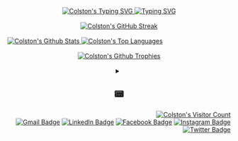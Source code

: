 <div align="center">
  <a href="https://github.com/ColstonBod-oy?tab=repositories">
    <picture>
      <source media="(prefers-color-scheme: dark)" srcset="https://readme-typing-svg.demolab.com?font=Fira+Code&pause=1000&color=00CB06&background=000000&vCenter=true&random=false&width=435&lines=%24+Full+Stack+Web+Development;%24+Android+Mobile+Development;%24+Data+Structures+and+Algorithms;%24+Machine+Learning;%24+Responsive+Web+Design;%24+Test+Driven+Development;%24+CI%2FCD;%24+Java;%24+Kotlin;%24+Javascript;%24+Typescript;%24+React;%24+React+Native;%24+Expo;%24+Next.js;%24+CSS;%24+SASS;%24+Tailwind+CSS;%24+Bootstrap;%24+SQL;%24+PHP;%24+Laravel;%24+Firebase;%24+Python;%24+Pandas;%24+NumPy;%24+Matplotlib;%24+TensorFlow;%24+Keras;%24+Scikit-Learn;%24+Flutter;%24+Chess+lol">
      <source media="(prefers-color-scheme: light)" srcset="https://readme-typing-svg.demolab.com?font=Fira+Code&pause=1000&color=EFEFF0&background=747474&vCenter=true&random=false&width=435&lines=%24+Full+Stack+Web+Development;%24+Android+Mobile+Development;%24+Data+Structures+and+Algorithms;%24+Machine+Learning;%24+Responsive+Web+Design;%24+Test+Driven+Development;%24+CI%2FCD;%24+Java;%24+Kotlin;%24+Javascript;%24+Typescript;%24+React;%24+React+Native;%24+Expo;%24+Next.js;%24+CSS;%24+SASS;%24+Tailwind+CSS;%24+Bootstrap;%24+SQL;%24+PHP;%24+Laravel;%24+Firebase;%24+Python;%24+Pandas;%24+NumPy;%24+Matplotlib;%24+TensorFlow;%24+Keras;%24+Scikit-Learn;%24+Flutter;%24+Chess+lol">
      <img alt="Colston's Typing SVG" src="https://user-images.githubusercontent.com/25423296/163456779-a8556205-d0a5-45e2-ac17-42d089e3c3f8.png">
    </picture>
  </a>
  <a href="https://github.com/ColstonBod-oy?tab=repositories"><img src="https://readme-typing-svg.demolab.com?font=Fira+Code&pause=1000&color=00CB06&background=000000&vCenter=true&random=false&width=435&lines=%24+Full+Stack+Web+Development;%24+Android+Mobile+Development;%24+Data+Structures+and+Algorithms;%24+Machine+Learning;%24+Responsive+Web+Design;%24+Test+Driven+Development;%24+CI%2FCD;%24+Java;%24+Kotlin;%24+Javascript;%24+Typescript;%24+React;%24+React+Native;%24+Expo;%24+Next.js;%24+CSS;%24+SASS;%24+Tailwind+CSS;%24+Bootstrap;%24+SQL;%24+PHP;%24+Laravel;%24+Firebase;%24+Python;%24+Pandas;%24+NumPy;%24+Matplotlib;%24+TensorFlow;%24+Keras;%24+Scikit-Learn;%24+Flutter;%24+Chess+lol" alt="Typing SVG" /></a>
  <br/>
  <br/>
  <a href="https://github.com/ColstonBod-oy?tab=repositories">
    <picture>
      <source media="(prefers-color-scheme: dark)" srcset="https://streak-stats.demolab.com?user=ColstonBod-oy&theme=hacker&currStreakNum=00CB06&border=00CB06&stroke=00CB06&sideNums=00CB06&sideLabels=00CB06&dates=00CB06&excludeDaysLabel=00CB06&background=000000&ring=00CB06&fire=00CB06&currStreakLabel=00CB06">
      <source media="(prefers-color-scheme: light)" srcset="https://streak-stats.demolab.com?user=ColstonBod-oy&theme=shadow_green">
      <img alt="Colston's GitHub Streak" src="https://user-images.githubusercontent.com/25423296/163456779-a8556205-d0a5-45e2-ac17-42d089e3c3f8.png">
    </picture>
  </a>
  <br/>
</div> 
<div> 
  <br/>
  <a href="https://github.com/ColstonBod-oy?tab=repositories">
    <picture>
      <source media="(prefers-color-scheme: dark)" srcset="https://github-readme-stats.vercel.app/api?username=ColstonBod-oy&show_icons=true&title_color=00CB06&text_color=00CB06&icon_color=00CB06&border_color=00CB06&bg_color=000000" height="200px" width="49%">
      <source media="(prefers-color-scheme: light)" srcset="https://github-readme-stats.vercel.app/api?username=anuraghazra&show_icons=true&theme=shadow_green" height="200px" width="49%">
      <img alt="Colston's Github Stats" src="https://user-images.githubusercontent.com/25423296/163456779-a8556205-d0a5-45e2-ac17-42d089e3c3f8.png">
    </picture>
  </a>
  <a href="https://github.com/ColstonBod-oy?tab=stars">
    <picture>
      <source media="(prefers-color-scheme: dark)" srcset="https://github-readme-stats.vercel.app/api/top-langs/?username=ColstonBod-oy&layout=compact&langs_count=8&card_width=400&title_color=00CB06&text_color=00CB06&icon_color=00CB06&border_color=00CB06&bg_color=000000" height="200px" width="49%">
      <source media="(prefers-color-scheme: light)" srcset="https://github-readme-stats.vercel.app/api/top-langs/?username=ColstonBod-oy&layout=compact&langs_count=8&card_width=400&theme=shadow_green" height="200px" width="49%">
      <img alt="Colston's Top Languages" src="https://user-images.githubusercontent.com/25423296/163456779-a8556205-d0a5-45e2-ac17-42d089e3c3f8.png">
    </picture>
  </a>
  <br/>
</div> 
<div align="center">
  <br/>
  <a href="https://github.com/ryo-ma/github-profile-trophy">
    <picture>
      <source media="(prefers-color-scheme: dark)" srcset="https://github-profile-trophy.vercel.app/?username=ColstonBod-oy&theme=matrix&no-frame=true">
      <source media="(prefers-color-scheme: light)" srcset="https://github-profile-trophy.vercel.app/?username=ColstonBod-oy&theme=flat">
      <img alt="Colston's Github Trophies" src="https://user-images.githubusercontent.com/25423296/163456779-a8556205-d0a5-45e2-ac17-42d089e3c3f8.png">
    </picture>
  </a>
</div>
<br/>
<div align="center">
  <details> 
    <summary><h2>📟</h2></summary>
    <br/>
    💬
    <br/>
    <blockquote>
      <div align="left">
        <strong>
          If you're reading these words, consider yourself among the first to receive this message, sent across the vast expanse of space. As you decipher these lines, you're conversing with a version of me from thousands of years in the past.<br/><br/>Throughout my journey, I've navigated the intricacies of fast-paced startup environments and ventured into the realm of freelancing. But this year marks a significant shift—a daring leap into the domain of major corporations. Here I stand, on the precipice of this new frontier, uncertain yet hopeful for what lies ahead. Hopefully I survive out there...<br/>
        </strong>
      </div>
      <br/>
      <div align="center">
        <strong>
          [END OF TRANSMISSION]
        </strong>
      </div>
    </blockquote>
    <br/>
    <br/>
    <h3>
      “The Universe is saying: Allow me to flow through you unrestricted,<br>and you will see the greatest magic you have ever seen.”
    </h3>
    <small>― Klaus Joehle</small>
    <h1></h1>  
    <a href="https://science.nasa.gov/image-detail/42916480792-cd4b5fcfdf-o/"><img alt="Westerlund 2" src="cover/Westerlund 2.png" /></a>  
    <div align="left">
      This giant cluster of about 3,000 stars, called Westerlund 2, has been released to celebrate Hubble’s 25th year in orbit and a quarter of a century of new discoveries, stunning images, and outstanding science. It resides in a raucous stellar breeding ground located 20,000 light-years away from Earth in the constellation Carina. Credits: 
      <a href="https://science.nasa.gov/mission/hubble/multimedia/hubble-images/">NASA</a>/<a href="https://esahubble.org/images/">ESA</a>
    </div>
  </details>
</div>
<div align="right">
  <a href="https://github.com/ColstonBod-oy"><img alt="Colston's Visitor Count" src="https://profile-counter.glitch.me/ColstonBod-oy/count.svg"/></a>
  <br/>
  <a href="https://mail.google.com/mail/?view=cm&fs=1&to=bodoycolstond@gmail.com"><img alt="Gmail Badge" src="https://img.shields.io/badge/🔳-GMAIL-000000?style=flat-square&labelColor=00CB06"/></a>
  <a href="https://www.linkedin.com/in/colston-bod-oy-60a7521a4/"><img alt="LinkedIn Badge" src="https://img.shields.io/badge/🔳-LINKEDIN-000000?style=flat-square&labelColor=00CB06"/></a>
  <a href="https://www.facebook.com/colston.bodoy/"><img alt="Facebook Badge" src="https://img.shields.io/badge/🔳-FACEBOOK-000000?style=flat-square&labelColor=00CB06"/></a>
  <a href="https://www.instagram.com/coldz.stone/"><img alt="Instagram Badge" src="https://img.shields.io/badge/🔳-INSTAGRAM-000000?style=flat-square&labelColor=00CB06"/></a>
  <a href="https://twitter.com/OyColston"><img alt="Twitter Badge" src="https://img.shields.io/badge/🔳-TWITTER-000000?style=flat-square&labelColor=00CB06"/></a>
</div>
  

